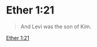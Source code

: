 # Ether 1:21

> And Levi was the son of Kim.

[Ether 1:21](https://www.churchofjesuschrist.org/study/scriptures/bofm/ether/1?lang=eng&id=p21#p21)


